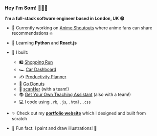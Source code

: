 ### Hey I’m Som! 👩🏾‍💻
**I'm a full-stack software engineer based in London, UK 😁**

- 🧃 Currently working on [Anime Shoutouts](https://anime-shoutouts.vercel.app/) where anime fans can share recommendations 🔥
- 🌱 Learning **Python** and **React.js**
- 🚀 I built:
    - 🛍 [Shopping Run](https://github.com/somunachima/shopping-run/tree/main) 
    - 🏎 [Car Dashboard](https://car-dashboard-ten.vercel.app/) 
    - ✍️ [Productivity Planner](https://productivity-planner-sigma.vercel.app/) 
    - 🍩 [Go Donuts](https://somunachima.github.io/threejs-donut/)
    - 🩻   [scanHer](https://www.scanher.co.uk/) (with a team!)
    - 📚 [Get Your Own Teaching Assistant](https://github.com/AranSeehra/gyota) (also with a team!)
    - 💻 I code using `.rb`, `.js`, `.html`, `.css` 
    
- ✨ Check out my [**portfolio website**](https://www.somunachima.com/) which I designed and built from scratch
- 🤗 Fun fact: I paint and draw illustrations! 🎨 

